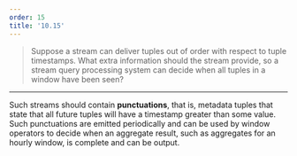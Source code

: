 ```yaml
---
order: 15
title: '10.15'
---
```

> Suppose a stream can deliver tuples out of order with respect to tuple 
> timestamps. What extra information should the stream provide, so a stream 
> query processing system can decide when all tuples in a window have been 
> seen? 

--------------------------------

Such streams should contain **punctuations**, that is,  metadata tuples that state
that all future tuples will have a timestamp greater than some value. Such punctuations 
are emitted periodically and can be used by window operators to decide when an aggregate 
result, such as aggregates for an hourly window, is complete and can be output. 